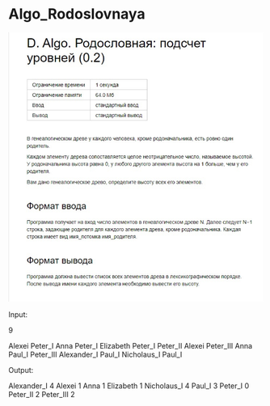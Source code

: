 # Algo_Rodoslovnaya

![](problem1.jpg)

Input:

9

Alexei Peter_I Anna Peter_I Elizabeth Peter_I Peter_II Alexei Peter_III Anna Paul_I Peter_III Alexander_I Paul_I Nicholaus_I Paul_I


Output:

Alexander_I 4  Alexei 1  Anna 1  Elizabeth 1  Nicholaus_I 4  Paul_I 3  Peter_I 0  Peter_II 2  Peter_III 2
